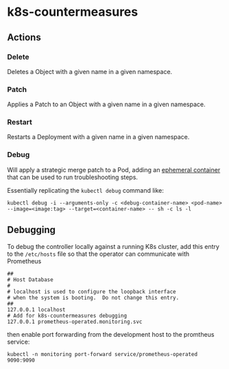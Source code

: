# k8s-countermeasures

## Actions

### Delete

Deletes a Object with a given name in a given namespace.

### Patch

Applies a Patch to an Object with a given name in a given namespace.

### Restart

Restarts a Deployment with a given name in a given namespace.

### Debug

Will apply a strategic merge patch to a Pod, adding an [ephemeral container](https://kubernetes.io/docs/tasks/debug/debug-application/debug-running-pod/#ephemeral-container) that can be used to run troubleshooting steps.

Essentially replicating the `kubectl debug` command like:
```
kubectl debug -i --arguments-only -c <debug-container-name> <pod-name> --image=<image:tag> --target=<container-name> -- sh -c ls -l
```


## Debugging

To debug the controller locally against a running K8s cluster, add this entry to the
`/etc/hosts` file so that the operator can communicate with Prometheus

```
##
# Host Database
#
# localhost is used to configure the loopback interface
# when the system is booting.  Do not change this entry.
##
127.0.0.1 localhost
# Add for k8s-countermeasures debugging
127.0.0.1 prometheus-operated.monitoring.svc 
```

then enable port forwarding from the development host to the promtheus service:
```
kubectl -n monitoring port-forward service/prometheus-operated 9090:9090
```